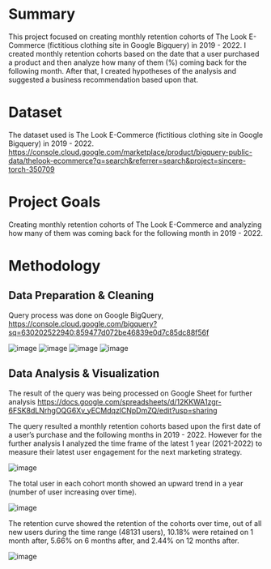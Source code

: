# Summary
This project focused on creating monthly retention cohorts of The Look E-Commerce (fictitious clothing site in Google Bigquery) in 2019 - 2022. I created monthly retention cohorts based on the date that a user purchased a product and then analyze how many of them (%) coming back for the following month. After that, I created hypotheses of the analysis and suggested a business recommendation based upon that.
# Dataset
The dataset used is The Look E-Commerce (fictitious clothing site in Google Bigquery) in 2019 - 2022.
https://console.cloud.google.com/marketplace/product/bigquery-public-data/thelook-ecommerce?q=search&referrer=search&project=sincere-torch-350709
# Project Goals
Creating monthly retention cohorts of The Look E-Commerce and analyzing how many of them was coming back for the following month in 2019 - 2022.
# Methodology
## Data Preparation & Cleaning
Query process was done on Google BigQuery,
https://console.cloud.google.com/bigquery?sq=630202522940:859477d072be46839e0d7c85dc88f56f

![image](https://user-images.githubusercontent.com/123222363/216256566-457396d8-1d54-4f37-9912-d60a0dba3ce4.png)
![image](https://user-images.githubusercontent.com/123222363/216256731-55c53ec0-1d77-4367-afe8-793884a23f88.png)
![image](https://user-images.githubusercontent.com/123222363/216256798-eab3a2ae-b752-4931-9721-a78228421627.png)
![image](https://user-images.githubusercontent.com/123222363/216256878-539adb76-2f27-4531-9a82-b2480c42e4ab.png)

## Data Analysis & Visualization
The result of the query was being processed on Google Sheet for further analysis https://docs.google.com/spreadsheets/d/12KKWA1zgr-6FSK8dLNrhgOQG6Xv_yECMdqzlCNpDmZQ/edit?usp=sharing

The query resulted a monthly retention cohorts based upon the first date of a user’s purchase and the following months in 2019 - 2022. However for the further analysis I analyzed the time frame of the latest 1 year (2021-2022) to measure their latest user engagement for the next marketing strategy.

![image](https://user-images.githubusercontent.com/123222363/216259045-7bb00db2-4352-4008-95f0-e895c26c9038.png)

The total user in each cohort month showed an upward trend in a year (number of user increasing over time).

![image](https://user-images.githubusercontent.com/123222363/216259245-ac89c716-43b2-4caf-9d3a-705c6cd16937.png)

The retention curve showed the retention of the cohorts over time, out of all new users during the time range (48131 users), 10.18% were retained on 1 month after, 5.66% on 6 months after, and 2.44% on 12 months after.

![image](https://user-images.githubusercontent.com/123222363/216259360-68d2fea0-c54f-4c4d-84c1-a654a3a2d271.png)


